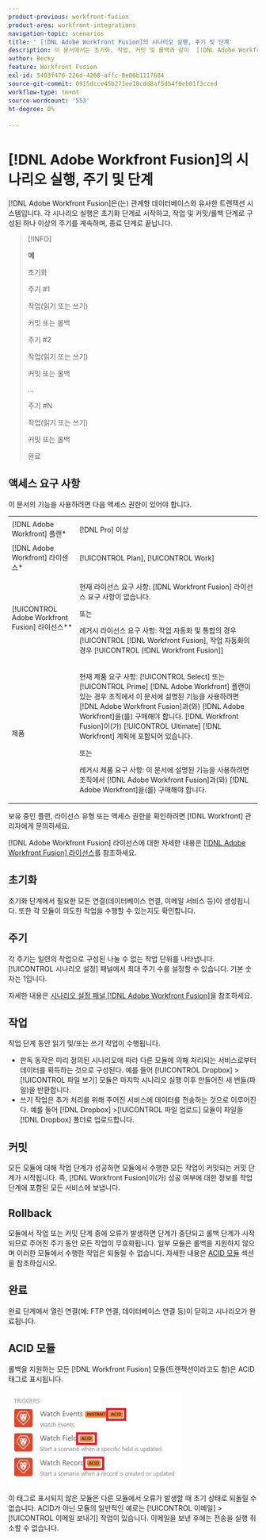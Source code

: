 ```yaml
---
product-previous: workfront-fusion
product-area: workfront-integrations
navigation-topic: scenarios
title: ' [!DNL Adobe Workfront Fusion]의 시나리오 실행, 주기 및 단계'
description: 이 문서에서는 초기화, 작업, 커밋 및 롤백과 같이  [!DNL Adobe Workfront Fusion] 시나리오가 실행되는 동안 발생하는 이벤트에 대해 설명합니다.
author: Becky
feature: Workfront Fusion
exl-id: 5403f476-226d-4268-affc-8e06b1117684
source-git-commit: 0915dcce45b271ee18cdd8af5db4f0eb01f3cced
workflow-type: tm+mt
source-wordcount: '553'
ht-degree: 0%

---
```


# [!DNL Adobe Workfront Fusion]의 시나리오 실행, 주기 및 단계

[!DNL Adobe Workfront Fusion]은(는) 관계형 데이터베이스와 유사한 트랜잭션 시스템입니다. 각 시나리오 실행은 초기화 단계로 시작하고, 작업 및 커밋/롤백 단계로 구성된 하나 이상의 주기를 계속하며, 종료 단계로 끝납니다.

>[!INFO]
>
>**예**
>
>초기화
>
>주기 #1
>
>작업(읽기 또는 쓰기)
>
>커밋 또는 롤백
>
>주기 #2
>
>작업(읽기 또는 쓰기)
>
>커밋 또는 롤백
>
>...
>
>주기 #N
>
>작업(읽기 또는 쓰기)
>
>커밋 또는 롤백
>
>완료

## 액세스 요구 사항

이 문서의 기능을 사용하려면 다음 액세스 권한이 있어야 합니다.

<table style="table-layout:auto"> 
 <col> 
 <col> 
 <tbody> 
  <tr> 
    <td role="rowheader">[!DNL Adobe Workfront] 플랜*</td> 
   <td> <p>[!DNL Pro] 이상</p> </td> 
  </tr> 
  <tr data-mc-conditions=""> 
   <td role="rowheader">[!DNL Adobe Workfront] 라이센스*</td> 
   <td> <p>[!UICONTROL Plan], [!UICONTROL Work]</p> </td> 
  </tr> 
  <tr> 
   <td role="rowheader">[!UICONTROL Adobe Workfront Fusion] 라이선스**</td> 
  <td>
   <p>현재 라이선스 요구 사항: [!DNL Workfront Fusion] 라이선스 요구 사항이 없습니다.</p>
   <p>또는</p>
   <p>레거시 라이선스 요구 사항: 작업 자동화 및 통합의 경우 [!UICONTROL [!DNL Workfront Fusion], 작업 자동화의 경우 [!UICONTROL [!DNL Workfront Fusion]]</p>
   </td>  
  </tr> 
  <tr> 
   <td role="rowheader">제품</td> 
   <td>
   <p>현재 제품 요구 사항: [!UICONTROL Select] 또는 [!UICONTROL Prime] [!DNL Adobe Workfront] 플랜이 있는 경우 조직에서 이 문서에 설명된 기능을 사용하려면 [!DNL Adobe Workfront Fusion]과(와) [!DNL Adobe Workfront]을(를) 구매해야 합니다. [!DNL Workfront Fusion]이(가) [!UICONTROL Ultimate] [!DNL Workfront] 계획에 포함되어 있습니다.</p>
   <p>또는</p>
   <p>레거시 제품 요구 사항: 이 문서에 설명된 기능을 사용하려면 조직에서 [!DNL Adobe Workfront Fusion]과(와) [!DNL Adobe Workfront]을(를) 구매해야 합니다.</p>
   </td> 
  </tr> 
 </tbody> 
</table>

보유 중인 플랜, 라이선스 유형 또는 액세스 권한을 확인하려면 [!DNL Workfront] 관리자에게 문의하세요.

[!DNL Adobe Workfront Fusion] 라이선스에 대한 자세한 내용은 [[!DNL Adobe Workfront Fusion] 라이선스](../../workfront-fusion/get-started/license-automation-vs-integration.md)를 참조하세요.

## 초기화

초기화 단계에서 필요한 모든 연결(데이터베이스 연결, 이메일 서비스 등)이 생성됩니다. 또한 각 모듈이 의도한 작업을 수행할 수 있는지도 확인합니다.

## 주기

각 주기는 일련의 작업으로 구성된 나눌 수 없는 작업 단위를 나타냅니다. [!UICONTROL 시나리오 설정] 패널에서 최대 주기 수를 설정할 수 있습니다. 기본 숫자는 1입니다.

자세한 내용은 [시나리오 설정 패널 [!DNL Adobe Workfront Fusion]](../../workfront-fusion/scenarios/scenario-settings-panel.md)을 참조하세요.

## 작업

작업 단계 동안 읽기 및/또는 쓰기 작업이 수행됩니다.

* 판독 동작은 미리 정의된 시나리오에 따라 다른 모듈에 의해 처리되는 서비스로부터 데이터를 획득하는 것으로 구성된다. 예를 들어 [!UICONTROL Dropbox] >[!UICONTROL 파일 보기] 모듈은 마지막 시나리오 실행 이후 만들어진 새 번들(파일)을 반환합니다.
* 쓰기 작업은 추가 처리를 위해 주어진 서비스에 데이터를 전송하는 것으로 이루어진다. 예를 들어 [!DNL Dropbox] >[!UICONTROL 파일 업로드] 모듈이 파일을 [!DNL Dropbox] 폴더로 업로드합니다.

## 커밋

모든 모듈에 대해 작업 단계가 성공하면 모듈에서 수행한 모든 작업이 커밋되는 커밋 단계가 시작됩니다. 즉, [!DNL Workfront Fusion]이(가) 성공 여부에 대한 정보를 작업 단계에 포함된 모든 서비스에 보냅니다.

## Rollback

모듈에서 작업 또는 커밋 단계 중에 오류가 발생하면 단계가 중단되고 롤백 단계가 시작되므로 주어진 주기 동안 모든 작업이 무효화됩니다. 일부 모듈은 롤백을 지원하지 않으며 이러한 모듈에서 수행한 작업은 되돌릴 수 없습니다. 자세한 내용은 [ACID 모듈](#acid-modules) 섹션을 참조하십시오.

## 완료

완료 단계에서 열린 연결(예: FTP 연결, 데이터베이스 연결 등)이 닫히고 시나리오가 완료됩니다.

## ACID 모듈

롤백을 지원하는 모든 [!DNL Workfront Fusion] 모듈(트랜잭션이라고도 함)은 ACID 태그로 표시됩니다.

![](assets/acid-modules-350x189.png)

이 태그로 표시되지 않은 모듈은 다른 모듈에서 오류가 발생할 때 초기 상태로 되돌릴 수 없습니다. ACID가 아닌 모듈의 일반적인 예로는 [!UICONTROL 이메일] >[!UICONTROL 이메일 보내기] 작업이 있습니다. 이메일을 보낸 후에는 전송을 실행 취소할 수 없습니다.
